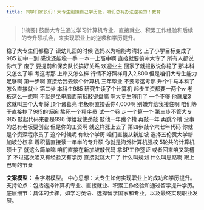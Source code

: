 ```yaml
---
title: 同学们家长们！大专生别嫌自己学历低，咱们总有办法逆袭的！教育 
---
```

 > [!摘要]
鼓励大专生通过学习计算机专业、直接就业、积累工作经验和后续的专升硕机会，来实现职业上的逆袭和学历提升。

稳了大专生们都稳了
读幼儿园的时候
爸妈以为咱能考清北
上了小学目标变成了985
初中一到
感觉还能稳一手
一本一上高中啊
直接就要俯冲大专了
所有人都说你气了
废了
要提前和保安队长搞好关系
欢迎业主
回家了就报数说你稳了
那本科又怎么了嘛
考这考那
上岸又怎么样
行情不好照样月入2,800
但是咱们大专生能力足够啊
第一步啊
直接给我去读个计算机
三年毕业
不要考这考那
升个牛马本科了
怎么直接就业
第二步
本科生985
研究生读了个计算机
起步工资都要一两个w
老板这么一想啊
不就是坐电脑面前敲敲键盘嘛
啊大专生够用了
一个不够
他就雇3
这就叫三个大专将
顶个诸葛亮
老板啊直接丢你4,000啊
别嫌弃给我接住啊
咱们等于直接抢了985的饭碗
熬死一个程序员
试一个卷
走一个算一个
第三步不管大专985
敲起代码来都是996
你给我使劲敲
敲他一年跳个槽
再敲一年
再跳个槽
没事的总有老板要创业
但是你的工资啊
就这样涨上去了
第四步敲个六七年代码
你就是个资深程序员了
这个时候呢
你缺个学历
咱们直接从新加坡
选择五伦贡大学新加坡分校拿
着积蓄直接读一年半的专升硕
你就是海外计算机强校
5轮共的计算机硕士了
就这么简单嘛
咱们直接在新加坡敲代码
拿SP工作签证
或者回来咱又跳槽了
不过这次咱又有经验又有学历
直接就跳大厂了
什么叫规划
什么叫思路啊
跟上巴蜀的节奏

**文案模型：**
金字塔模型。
中心思想：大专生如何实现职业上的成功和学历提升。
支持论点：包括选择计算机专业、直接就业、积累工作经验和通过留学提升学历。
底层细节：具体的步骤，如学习英语、选择留学国家和专业，以及最终实现职业发展。

